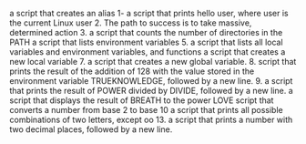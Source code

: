 
a script that creates an alias
 1- a script that prints hello user, where user is the current Linux user
2. The path to success is to take massive, determined action 
3. a script that counts the number of directories in the PATH
a script that lists environment variables
5. a script that lists all local variables and environment variables, and functions
 a script that creates a new local variable
7. a script that creates a new global variable.
8. script that prints the result of the addition of 128 with the value stored in the environment variable TRUEKNOWLEDGE, followed by a new line.
9. a script that prints the result of POWER divided by DIVIDE, followed by a new line.
a script that displays the result of BREATH to the power LOVE
script that converts a number from base 2 to base 10
a script that prints all possible combinations of two letters, except oo
13. a script that prints a number with two decimal places, followed by a new line.
